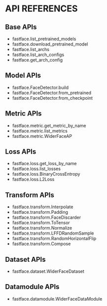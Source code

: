 # API REFERENCES

## Base APIs
- fastface.list_pretrained_models
- fastface.download_pretrained_model
- fastface.list_archs
- fastface.list_arch_configs
- fastface.get_arch_config

## Model APIs
- fastface.FaceDetector.build
- fastface.FaceDetector.from_pretrained
- fastface.FaceDetector.from_checkpoint

## Metric APIs
- fastface.metric.get_metric_by_name
- fastface.metric.list_metrics
- fastface.metric.WiderFaceAP

## Loss APIs
- fastface.loss.get_loss_by_name
- fastface.loss.list_losses
- fastface.loss.BinaryCrossEntropy
- fastface.loss.L2Loss

## Transform APIs
- fastface.transform.Interpolate
- fastface.transform.Padding
- fastface.transform.FaceDiscarder
- fastface.transform.ToTensor
- fastface.transform.Normalize
- fastface.transform.LFFDRandomSample
- fastface.transform.RandomHorizontalFlip
- fastface.transform.Compose

## Dataset APIs
- fastface.dataset.WiderFaceDataset

## Datamodule APIs
- fastface.datamodule.WiderFaceDataModule
